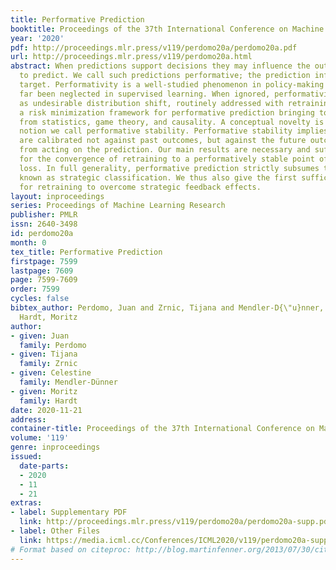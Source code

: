 ```yaml
---
title: Performative Prediction
booktitle: Proceedings of the 37th International Conference on Machine Learning
year: '2020'
pdf: http://proceedings.mlr.press/v119/perdomo20a/perdomo20a.pdf
url: http://proceedings.mlr.press/v119/perdomo20a.html
abstract: When predictions support decisions they may influence the outcome they aim
  to predict. We call such predictions performative; the prediction influences the
  target. Performativity is a well-studied phenomenon in policy-making that has so
  far been neglected in supervised learning. When ignored, performativity surfaces
  as undesirable distribution shift, routinely addressed with retraining. We develop
  a risk minimization framework for performative prediction bringing together concepts
  from statistics, game theory, and causality. A conceptual novelty is an equilibrium
  notion we call performative stability. Performative stability implies that the predictions
  are calibrated not against past outcomes, but against the future outcomes that manifest
  from acting on the prediction. Our main results are necessary and sufficient conditions
  for the convergence of retraining to a performatively stable point of nearly minimal
  loss. In full generality, performative prediction strictly subsumes the setting
  known as strategic classification. We thus also give the first sufficient conditions
  for retraining to overcome strategic feedback effects.
layout: inproceedings
series: Proceedings of Machine Learning Research
publisher: PMLR
issn: 2640-3498
id: perdomo20a
month: 0
tex_title: Performative Prediction
firstpage: 7599
lastpage: 7609
page: 7599-7609
order: 7599
cycles: false
bibtex_author: Perdomo, Juan and Zrnic, Tijana and Mendler-D{\"u}nner, Celestine and
  Hardt, Moritz
author:
- given: Juan
  family: Perdomo
- given: Tijana
  family: Zrnic
- given: Celestine
  family: Mendler-Dünner
- given: Moritz
  family: Hardt
date: 2020-11-21
address: 
container-title: Proceedings of the 37th International Conference on Machine Learning
volume: '119'
genre: inproceedings
issued:
  date-parts:
  - 2020
  - 11
  - 21
extras:
- label: Supplementary PDF
  link: http://proceedings.mlr.press/v119/perdomo20a/perdomo20a-supp.pdf
- label: Other Files
  link: https://media.icml.cc/Conferences/ICML2020/v119/perdomo20a-supp.zip
# Format based on citeproc: http://blog.martinfenner.org/2013/07/30/citeproc-yaml-for-bibliographies/
---
```

